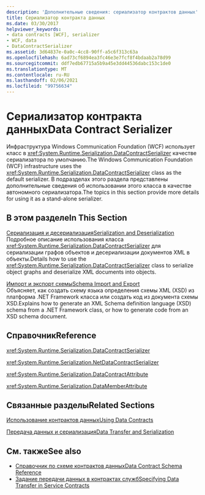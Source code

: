 ```yaml
---
description: 'Дополнительные сведения: сериализатор контрактов данных'
title: Сериализатор контракта данных
ms.date: 03/30/2017
helpviewer_keywords:
- data contracts [WCF], serializer
- WCF, data
- DataContractSerializer
ms.assetid: 3d64837e-0a0c-4cc8-90ff-a5c6f313c63a
ms.openlocfilehash: 6ad73cf6894ea3fc46e3e7fcf8f4bdaab2a78d99
ms.sourcegitcommit: ddf7edb67715a5b9a45e3dd44536dabc153c1de0
ms.translationtype: MT
ms.contentlocale: ru-RU
ms.lasthandoff: 02/06/2021
ms.locfileid: "99756634"
---
```

# <a name="data-contract-serializer"></a><span data-ttu-id="e026c-103">Сериализатор контракта данных</span><span class="sxs-lookup"><span data-stu-id="e026c-103">Data Contract Serializer</span></span>

<span data-ttu-id="e026c-104">Инфраструктура Windows Communication Foundation (WCF) использует класс в <xref:System.Runtime.Serialization.DataContractSerializer> качестве сериализатора по умолчанию.</span><span class="sxs-lookup"><span data-stu-id="e026c-104">The Windows Communication Foundation (WCF) infrastructure uses the <xref:System.Runtime.Serialization.DataContractSerializer> class as the default serializer.</span></span> <span data-ttu-id="e026c-105">В подразделах этого раздела представлены дополнительные сведения об использовании этого класса в качестве автономного сериализатора.</span><span class="sxs-lookup"><span data-stu-id="e026c-105">The topics in this section provide more details for using it as a stand-alone serializer.</span></span>  
  
## <a name="in-this-section"></a><span data-ttu-id="e026c-106">В этом разделе</span><span class="sxs-lookup"><span data-stu-id="e026c-106">In This Section</span></span>  

 [<span data-ttu-id="e026c-107">Сериализация и десериализация</span><span class="sxs-lookup"><span data-stu-id="e026c-107">Serialization and Deserialization</span></span>](serialization-and-deserialization.md)  
 <span data-ttu-id="e026c-108">Подробное описание использования класса <xref:System.Runtime.Serialization.DataContractSerializer> для сериализации графов объектов и десериализации документов XML в объекты.</span><span class="sxs-lookup"><span data-stu-id="e026c-108">Details how to use the <xref:System.Runtime.Serialization.DataContractSerializer> class to serialize object graphs and deserialize XML documents into objects.</span></span>  
  
 [<span data-ttu-id="e026c-109">Импорт и экспорт схемы</span><span class="sxs-lookup"><span data-stu-id="e026c-109">Schema Import and Export</span></span>](schema-import-and-export.md)  
 <span data-ttu-id="e026c-110">Объясняет, как создать схему языка определения схемы XML (XSD) из платформа .NET Framework класса или создать код из документа схемы XSD.</span><span class="sxs-lookup"><span data-stu-id="e026c-110">Explains how to generate an XML Schema definition language (XSD) schema from a .NET Framework class, or how to generate code from an XSD schema document.</span></span>  
  
## <a name="reference"></a><span data-ttu-id="e026c-111">Справочник</span><span class="sxs-lookup"><span data-stu-id="e026c-111">Reference</span></span>  

 <xref:System.Runtime.Serialization.DataContractSerializer>  
  
 <xref:System.Runtime.Serialization.NetDataContractSerializer>  
  
 <xref:System.Runtime.Serialization.DataContractAttribute>  
  
 <xref:System.Runtime.Serialization.DataMemberAttribute>  
  
## <a name="related-sections"></a><span data-ttu-id="e026c-112">Связанные разделы</span><span class="sxs-lookup"><span data-stu-id="e026c-112">Related Sections</span></span>  

 [<span data-ttu-id="e026c-113">Использование контрактов данных</span><span class="sxs-lookup"><span data-stu-id="e026c-113">Using Data Contracts</span></span>](using-data-contracts.md)  
  
 [<span data-ttu-id="e026c-114">Передача данных и сериализация</span><span class="sxs-lookup"><span data-stu-id="e026c-114">Data Transfer and Serialization</span></span>](data-transfer-and-serialization.md)  
  
## <a name="see-also"></a><span data-ttu-id="e026c-115">См. также</span><span class="sxs-lookup"><span data-stu-id="e026c-115">See also</span></span>

- [<span data-ttu-id="e026c-116">Справочник по схеме контрактов данных</span><span class="sxs-lookup"><span data-stu-id="e026c-116">Data Contract Schema Reference</span></span>](data-contract-schema-reference.md)
- [<span data-ttu-id="e026c-117">Задание передачи данных в контрактах служб</span><span class="sxs-lookup"><span data-stu-id="e026c-117">Specifying Data Transfer in Service Contracts</span></span>](specifying-data-transfer-in-service-contracts.md)
